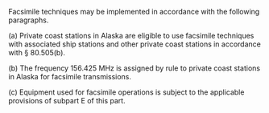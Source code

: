 Facsimile techniques may be implemented in accordance with the following paragraphs.

(a) Private coast stations in Alaska are eligible to use facsimile techniques with associated ship stations and other private coast stations in accordance with § 80.505(b).

(b) The frequency 156.425 MHz is assigned by rule to private coast stations in Alaska for facsimile transmissions.

(c) Equipment used for facsimile operations is subject to the applicable provisions of subpart E of this part.

